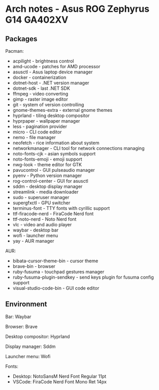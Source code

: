 # Arch notes - Asus ROG Zephyrus G14 GA402XV


## Packages
Pacman:
* acpilight - brightness control
* amd-ucode - patches for AMD processor
* asusctl - Asus laptop device manager
* docker - containerization
* dotnet-host - .NET version manager
* dotnet-sdk - last .NET SDK
* ffmpeg - video converting
* gimp - raster image editor
* git - system of version controlling
* gnome-themes-extra - external gnome themes
* hyprland - tiling desktop compositor
* hyprpaper - wallpaper manager
* less - pagination provider
* micro - CLI code editor
* nemo - file manager
* neofetch - rice information about system
* networkmanager - CLI tool for network connections managing
* noto-fonts-cjk - asian symbols support
* noto-fonts-emoji - emoji support
* nwg-look - theme editor for GTK
* pavucontrol - GUI pulseaudio manager
* pyenv - Python version manager
* rog-control-center - GUI for asusctl
* sddm - desktop display manager
* streamlink - media downloader
* sudo - superuser manager
* supergfxctl - GPU switcher
* terminus-font - TTY fonts with cyrillic support
* ttf-firacode-nerd - FiraCode Nerd font
* ttf-noto-nerd - Noto Nerd font
* vlc - video and audio player
* waybar - desktop bar
* wofi - launcher menu
* yay - AUR manager

AUR:
* bibata-cursor-theme-bin - cursor theme
* brave-bin - browser
* ruby-fusuma - touchpad gestures manager
* ruby-fusuma-plugin-sendkey - send keys plugin for fusuma config support
* visual-studio-code-bin - GUI code editor

## Environment
Bar: Waybar

Browser: Brave

Desktop compositor: Hyprland

Display manager: Sddm

Launcher menu: Wofi

Fonts:
* Desktop: NotoSansM Nerd Font Regular 11pt
* VSCode: FiraCode Nerd Font Mono Ret 14px
